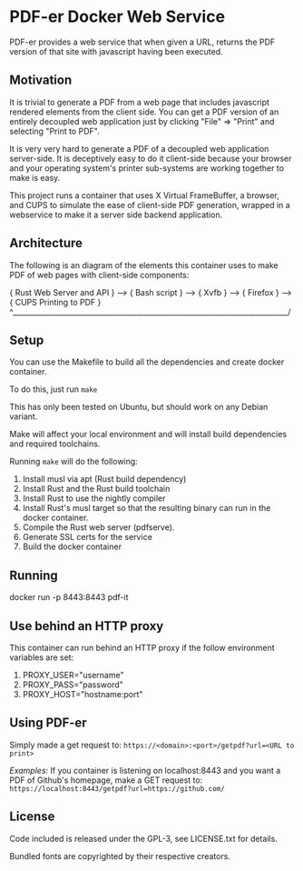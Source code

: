 # PDF-er Docker Web Service

PDF-er provides a web service that when given a URL, returns the PDF version of that site with javascript having been executed.

## Motivation

It is trivial to generate a PDF from a web page that includes javascript rendered elements from the client side. You can get a PDF version of an entirely decoupled web application just by clicking "File" => "Print" and selecting "Print to PDF".

It is very very hard to generate a PDF of a decoupled web application server-side. It is deceptively easy to do it client-side because your browser and your operating system's printer sub-systems are working together to make is easy.

This project runs a container that uses X Virtual FrameBuffer, a browser, and CUPS to simulate the ease of client-side PDF generation, wrapped in a webservice to make it a server side backend application.

## Architecture

The following is an diagram of the elements this container uses to make PDF of web pages with client-side components:

{ Rust Web Server and API } --> { Bash script } --> { Xvfb } --> { Firefox } --> { CUPS Printing to PDF }
             ^____________________________________________________________________________/

## Setup

You can use the Makefile to build all the dependencies and create docker container.

To do this, just run ```make```

This has only been tested on Ubuntu, but should work on any Debian variant.

Make will affect your local environment and will install build dependencies and required toolchains.

Running ```make``` will do the following:

1. Install musl via apt (Rust build dependency)
2. Install Rust and the Rust build toolchain
3. Install Rust to use the nightly compiler
4. Install Rust's musl target so that the resulting binary can run in the docker container.
5. Compile the Rust web server (pdfserve).
6. Generate SSL certs for the service
7. Build the docker container

## Running

docker run -p 8443:8443 pdf-it

## Use behind an HTTP proxy

This container can run behind an HTTP proxy if the follow environment variables are set:

1. PROXY_USER="username"
2. PROXY_PASS="password"
3. PROXY_HOST="hostname:port"

## Using PDF-er

Simply made a get request to: ```https://<domain>:<port>/getpdf?url=<URL to print>```

*Examples:* If you container is listening on localhost:8443 and you want a PDF of Github's homepage, make a GET request to: ```https://localhost:8443/getpdf?url=https://github.com/```

## License

Code included is released under the GPL-3, see LICENSE.txt for details.

Bundled fonts are copyrighted by their respective creators.

